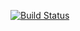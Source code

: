 [![Build Status](https://travis-ci.org/Jorx11/project110.svg?branch=master)](https://travis-ci.org/Jorx11/project110)
